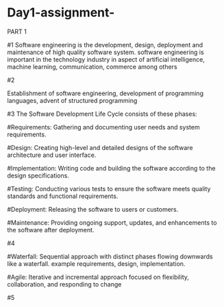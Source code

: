 # Day1-assignment-

PART 1

#1 Software engineering is the development, design, deployment and maintenance of high quality software system. 
software engineering is important in the technology industry in aspect of artificial intelligence, machine learning, communication, commerce among others

#2 

Establishment of software engineering, development of programming languages, advent of structured programming 

#3
The Software Development Life Cycle consists of these phases:

#Requirements: Gathering and documenting user needs and system requirements.

#Design: Creating high-level and detailed designs of the software architecture and user interface.

#Implementation: Writing code and building the software according to the design specifications.

#Testing: Conducting various tests to ensure the software meets quality standards and functional requirements.

#Deployment: Releasing the software to users or customers.

#Maintenance: Providing ongoing support, updates, and enhancements to the software after deployment.


#4

#Waterfall: Sequential approach with distinct phases flowing downwards like a waterfall. example requirements, design, implementation.

#Agile: Iterative and incremental approach focused on flexibility, collaboration, and responding to change

#5
